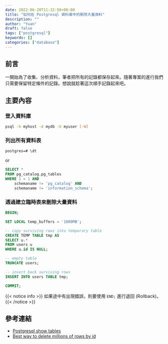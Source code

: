 ```yaml
---
date: 2022-06-20T11:32:58+08:00
title: "如何在 Postgresql 資料庫中的刪除大量資料"
description: ""
author: "Yuan"
draft: false
tags: ["postgresql"]
keywords: []
categories: ["database"]
---
```


## 前言

一開始為了收集、分析資料，筆者把所有的記錄都保存起來。隨著專案的進行我們只需要保留特定條件的記錄。想說就趁著這次順手記錄起來吧。
<!--more-->

## 主要內容

### 登入資料庫

```bash
psql -h myhost -d mydb -U myuser [-W]
```

### 列出所有資料表
```postgres
postgres=# \dt
```
or

```sql
SELECT *
FROM pg_catalog.pg_tables
WHERE 1 = 1 AND
    schemaname != 'pg_catalog' AND 
    schemaname != 'information_schema';
```

### 透過建立臨時表來刪除大量資料

```sql
BEGIN;

SET LOCAL temp_buffers = '1000MB';

-- copy surviving rows into temporary table
CREATE TEMP TABLE tmp AS
SELECT u.*
FROM users u
WHERE u.id IS NULL;

-- empty table
TRUNCATE users;

-- insert back surviving rows
INSERT INTO users TABLE tmp;

COMMIT;

```
{{< notice info >}}
如果途中有出現錯誤，則要使用 `END;` 進行退回 (Rollback)。
{{< /notice >}}


## 參考連結

- [Postgresql show tables][1]
- [Best way to delete millions of rows by id][2]

[1]: https://www.postgresqltutorial.com/postgresql-administration/postgresql-show-tables/
[2]: https://stackoverflow.com/questions/8290900/best-way-to-delete-millions-of-rows-by-id

